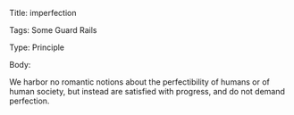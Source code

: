 Title:  imperfection

Tags:   Some Guard Rails

Type:   Principle

Body: 

We harbor no romantic notions about the perfectibility of humans or of human society, but instead are satisfied with progress, and do not demand perfection. 
